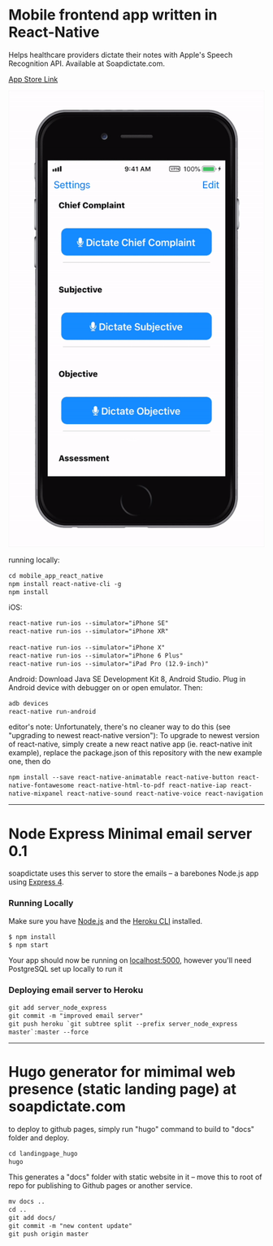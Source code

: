 # Mobile frontend app written in React-Native


Helps healthcare providers dictate their notes with Apple's Speech Recognition API. Available at Soapdictate.com.


[App Store Link](https://itunes.apple.com/app/id1384252497) 




![](demo.gif)



running locally:
	
	cd mobile_app_react_native	
	npm install react-native-cli -g
	npm install

iOS:
	
	react-native run-ios --simulator="iPhone SE"
	react-native run-ios --simulator="iPhone XR"
	
	react-native run-ios --simulator="iPhone X"
	react-native run-ios --simulator="iPhone 6 Plus"
	react-native run-ios --simulator="iPad Pro (12.9-inch)"

Android:
Download Java SE Development Kit 8, Android Studio. Plug in Android device with debugger on or open emulator. Then:

	adb devices
	react-native run-android




editor's note: Unfortunately, there's no cleaner way to do this (see "upgrading to newest react-native version"): To upgrade to newest version of react-native, simply create a new react native app (ie. react-native init example), replace the package.json of this repository with the new example one, then do

	npm install --save react-native-animatable react-native-button react-native-fontawesome react-native-html-to-pdf react-native-iap react-native-mixpanel react-native-sound react-native-voice react-navigation


--------------------------------


# Node Express Minimal email server 0.1

soapdictate uses this server to store the emails – a barebones Node.js app using [Express 4](http://expressjs.com/).


### Running Locally

Make sure you have [Node.js](http://nodejs.org/) and the [Heroku CLI](https://cli.heroku.com/) installed.


	$ npm install
	$ npm start


Your app should now be running on [localhost:5000](http://localhost:5000/), however you'll need PostgreSQL set up locally to run it 


### Deploying email server to Heroku

	
	git add server_node_express
	git commit -m "improved email server"
	git push heroku `git subtree split --prefix server_node_express master`:master --force

--------------------------------

# Hugo generator for mimimal web presence (static landing page) at soapdictate.com

to deploy to github pages, simply run "hugo" command to build to "docs" folder and deploy.

	cd landingpage_hugo
	hugo

This generates a "docs" folder with static website in it – move this to root of repo for publishing to Github pages or another service.
	
	mv docs ..
	cd ..
	git add docs/
	git commit -m "new content update"
	git push origin master

